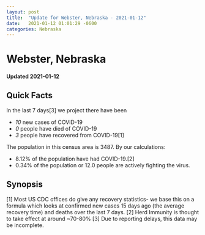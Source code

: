 ```yaml
---
layout: post
title:  "Update for Webster, Nebraska - 2021-01-12"
date:   2021-01-12 01:01:29 -0600
categories: Nebraska
---
```


# Webster, Nebraska
#### Updated 2021-01-12

## Quick Facts

In the last 7 days[3] we project there have been
- *10* new cases of COVID-19
- *0* people have died of COVID-19
- *3* people have recovered from COVID-19[1]

The population in this census area is 3487. By our calculations:
- 8.12% of the population have had COVID-19.[2]
- 0.34% of the population or 12.0 people are actively fighting the virus.

## Synopsis




[1] Most US CDC offices do give any recovery statistics- we base this on a formula which looks at confirmed new cases
15 days ago (the average recovery time) and deaths over the last 7 days.
[2] Herd Immunity is thought to take effect at around ~70-80%
[3] Due to reporting delays, this data may be incomplete. 
    